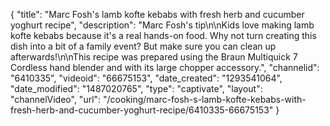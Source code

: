 {
    "title": "Marc Fosh's lamb kofte kebabs with fresh herb and cucumber yoghurt recipe",
    "description": "Marc Fosh's tip\n\nKids love making lamb kofte kebabs because it's a real hands-on food. Why not turn creating this dish into a bit of a family event? But make sure you can clean up afterwards!\n\nThis recipe was prepared using the Braun Multiquick 7 Cordless hand blender and with its large chopper accessory.",
    "channelid": "6410335",
    "videoid": "66675153",
    "date_created": "1293541064",
    "date_modified": "1487020765",
    "type": "captivate",
    "layout": "channelVideo",
    "url": "\/cooking\/marc-fosh-s-lamb-kofte-kebabs-with-fresh-herb-and-cucumber-yoghurt-recipe\/6410335-66675153"
}